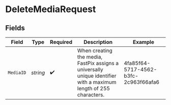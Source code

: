 # DeleteMediaRequest


## Fields

| Field                                                                                                             | Type                                                                                                              | Required                                                                                                          | Description                                                                                                       | Example                                                                                                           |
| ----------------------------------------------------------------------------------------------------------------- | ----------------------------------------------------------------------------------------------------------------- | ----------------------------------------------------------------------------------------------------------------- | ----------------------------------------------------------------------------------------------------------------- | ----------------------------------------------------------------------------------------------------------------- |
| `MediaID`                                                                                                         | *string*                                                                                                          | :heavy_check_mark:                                                                                                | When creating the media, FastPix assigns a universally unique identifier with a maximum length of 255 characters. | 4fa85f64-5717-4562-b3fc-2c963f66afa6                                                                              |